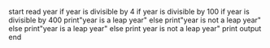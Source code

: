 start
read year
if year is divisible by 4
    if year is divisible by 100
      if year is divisible by 400
         print"year is a leap year"
      else
         print"year is not a leap year"
    else
      print"year is a leap year"
 else
    print year is not a leap year"
 print output
 end
